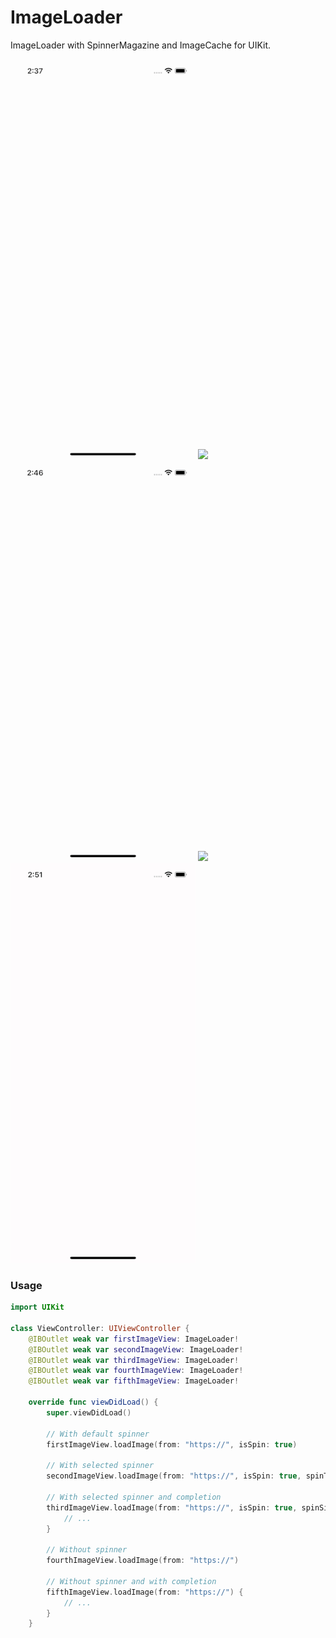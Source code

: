 # ImageLoader
ImageLoader with SpinnerMagazine and ImageCache for UIKit.

![](./demoAllSpinners.gif)
![](./demoMulticolorSpinner.gif)
![](./demoSpinner.gif)
![](./demoActivityIndicatorMedium.gif)
![](./demoActivityIndicatorLarge.gif)

### Usage

```swift
import UIKit

class ViewController: UIViewController {
    @IBOutlet weak var firstImageView: ImageLoader!
    @IBOutlet weak var secondImageView: ImageLoader!
    @IBOutlet weak var thirdImageView: ImageLoader!
    @IBOutlet weak var fourthImageView: ImageLoader!
    @IBOutlet weak var fifthImageView: ImageLoader!
    
    override func viewDidLoad() {
        super.viewDidLoad()
        
        // With default spinner
        firstImageView.loadImage(from: "https://", isSpin: true)
        
        // With selected spinner
        secondImageView.loadImage(from: "https://", isSpin: true, spinType: .activityIndicatorMedium)
        
        // With selected spinner and completion
        thirdImageView.loadImage(from: "https://", isSpin: true, spinSize: 20, spinType: .multicolorSpinner) {
            // ...
        }
        
        // Without spinner
        fourthImageView.loadImage(from: "https://")
        
        // Without spinner and with completion
        fifthImageView.loadImage(from: "https://") {
            // ...
        }
    }
```
